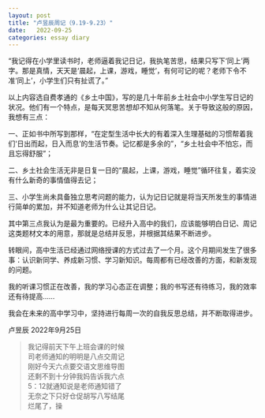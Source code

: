 ```yaml
---
layout: post
title: "卢昱辰周记（9.19-9.23）"
date:   2022-09-25
categories: essay diary
---
```


“我记得在小学里读书时，老师逼着我记日记，我执笔苦思，结果只写下‘同上’两字。那是真情，天天是‘晨起，上课，游戏，睡觉’，有何可记的呢？老师下令不准‘同上’，小学生们只有扯谎了。”

以上内容选自费孝通的《乡土中国》，写的是几十年前乡土社会中小学生写日记的状况。他们有一个特点，是每天冥思苦想却不知从何落笔。关于导致这般的原因，我想有三点：

一、正如书中所写到那样，“在定型生活中长大的有着深入生理基础的习惯帮着我们‘日出而起，日入而息’的生活节奏。记忆都是多余的”，“乡土社会中不怕忘，而且忘得舒服”；

二、乡土社会生活无非是日复一日的“晨起，上课，游戏，睡觉”循环往复，着实没有什么新奇的事情值得去记；

三、小学生尚未具备独立思考问题的能力，认为记日记就是将当天所发生的事情进行简单的累加，并不知道老师为什么让其记日记。

其中第三点我认为是最为重要的。已经升入高中的我们，应该能够明白日记、周记这类题材文本的用意，那就是总结并反思，并根据其结果不断进步。

转眼间，高中生活已经通过网络授课的方式过去了一个月。这个月期间发生了很多事：认识新同学、养成新习惯、学习新知识。每周都有已经改善的方面，和新发现的问题。

我的听课习惯正在改善，我的学习心态正在调整；我的书写还有待练习，我的效率还有待提高……

我会在未来的高中学习中，坚持进行每周一次的自我反思总结，并不断取得进步。

卢昱辰
2022年9月25日

> 我记得前天下午上班会课的时候  
> 司老师通知的明明是八点交周记  
> 刚好今天六点要交语文思维导图  
> 还剩不到十分钟我妈告诉我六点  
> 5：12就通知说是老师通知错了  
> 无奈之下只好仓促胡写八写结尾  
> 烂尾了，操